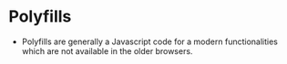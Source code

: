 # Polyfills
- Polyfills are generally a Javascript code for a modern functionalities which are not available in the older browsers. 